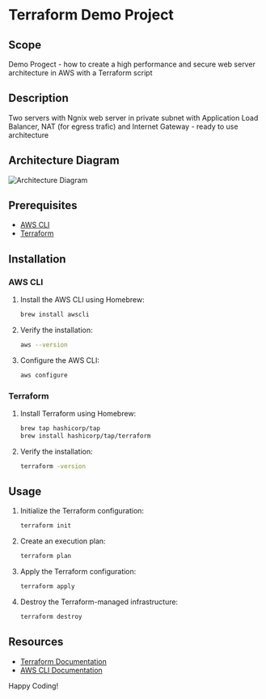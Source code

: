 # Terraform Demo Project

## Scope

Demo Progect - how to create a high performance and secure web server architecture in AWS with a Terraform script 

## Description

Two servers with Ngnix web server in private subnet with Application Load Balancer, NAT (for egress trafic) and Internet Gateway - ready to use architecture

## Architecture Diagram

![Architecture Diagram](Resourses/Terraform-Demo.png)

## Prerequisites

- [AWS CLI](https://aws.amazon.com/cli/)
- [Terraform](https://www.terraform.io/)

## Installation

### AWS CLI

1. Install the AWS CLI using Homebrew:
    ```sh
    brew install awscli
    ```

2. Verify the installation:
    ```sh
    aws --version
    ```

3. Configure the AWS CLI:
    ```sh
    aws configure
    ```

### Terraform

1. Install Terraform using Homebrew:
    ```sh
    brew tap hashicorp/tap
    brew install hashicorp/tap/terraform
    ```

2. Verify the installation:
    ```sh
    terraform -version
    ```

## Usage

1. Initialize the Terraform configuration:
    ```sh
    terraform init
    ```

2. Create an execution plan:
    ```sh
    terraform plan
    ```

3. Apply the Terraform configuration:
    ```sh
    terraform apply
    ```

4. Destroy the Terraform-managed infrastructure:
    ```sh
    terraform destroy
    ```

## Resources

- [Terraform Documentation](https://www.terraform.io/docs/)
- [AWS CLI Documentation](https://docs.aws.amazon.com/cli/latest/userguide/cli-configure-quickstart.html)

Happy Coding!

